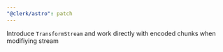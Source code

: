 ```yaml
---
"@clerk/astro": patch
---
```


Introduce `TransformStream` and work directly with encoded chunks when modifiying stream
